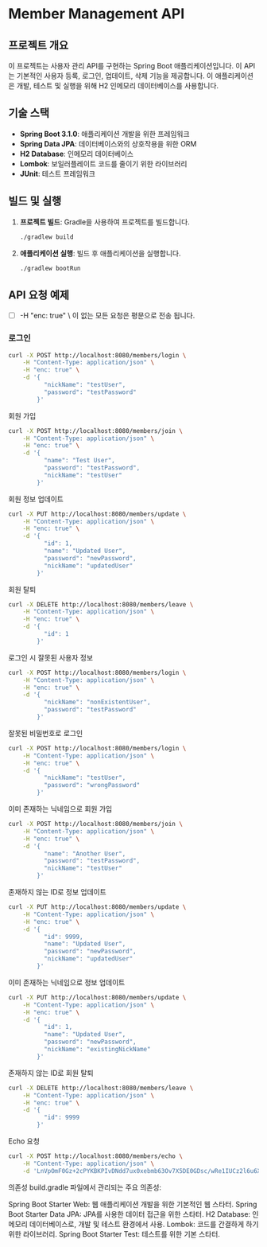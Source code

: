 # Member Management API

## 프로젝트 개요

이 프로젝트는 사용자 관리 API를 구현하는 Spring Boot 애플리케이션입니다. 이 API는 기본적인 사용자 등록, 로그인, 업데이트, 삭제 기능을 제공합니다. 이 애플리케이션은 개발, 테스트 및 실행을 위해 H2 인메모리 데이터베이스를 사용합니다.

## 기술 스택

- **Spring Boot 3.1.0**: 애플리케이션 개발을 위한 프레임워크
- **Spring Data JPA**: 데이터베이스와의 상호작용을 위한 ORM
- **H2 Database**: 인메모리 데이터베이스
- **Lombok**: 보일러플레이트 코드를 줄이기 위한 라이브러리
- **JUnit**: 테스트 프레임워크

## 빌드 및 실행

1. **프로젝트 빌드**: Gradle을 사용하여 프로젝트를 빌드합니다.
    ```bash
    ./gradlew build
    ```

2. **애플리케이션 실행**: 빌드 후 애플리케이션을 실행합니다.
    ```bash
    ./gradlew bootRun
    ```

## API 요청 예제

  - [ ] -H "enc: true" \ 이 없는 모든 요청은 평문으로 전송 됩니다.

### 로그인

```bash
curl -X POST http://localhost:8080/members/login \
    -H "Content-Type: application/json" \
    -H "enc: true" \
    -d '{
          "nickName": "testUser",
          "password": "testPassword"
        }'
```
회원 가입
```bash
curl -X POST http://localhost:8080/members/join \
    -H "Content-Type: application/json" \
    -H "enc: true" \
    -d '{
          "name": "Test User",
          "password": "testPassword",
          "nickName": "testUser"
        }'
```
회원 정보 업데이트
```bash
curl -X PUT http://localhost:8080/members/update \
    -H "Content-Type: application/json" \
    -H "enc: true" \
    -d '{
          "id": 1,
          "name": "Updated User",
          "password": "newPassword",
          "nickName": "updatedUser"
        }'
```
회원 탈퇴
```bash
curl -X DELETE http://localhost:8080/members/leave \
    -H "Content-Type: application/json" \
    -H "enc: true" \
    -d '{
          "id": 1
        }'
```
로그인 시 잘못된 사용자 정보
```bash
curl -X POST http://localhost:8080/members/login \
    -H "Content-Type: application/json" \
    -H "enc: true" \
    -d '{
          "nickName": "nonExistentUser",
          "password": "testPassword"
        }'
```
잘못된 비밀번호로 로그인
```bash
curl -X POST http://localhost:8080/members/login \
    -H "Content-Type: application/json" \
    -H "enc: true" \
    -d '{
          "nickName": "testUser",
          "password": "wrongPassword"
        }'
```
이미 존재하는 닉네임으로 회원 가입
```bash
curl -X POST http://localhost:8080/members/join \
    -H "Content-Type: application/json" \
    -H "enc: true" \
    -d '{
          "name": "Another User",
          "password": "testPassword",
          "nickName": "testUser"
        }'
```
존재하지 않는 ID로 정보 업데이트
```bash
curl -X PUT http://localhost:8080/members/update \
    -H "Content-Type: application/json" \
    -H "enc: true" \
    -d '{
          "id": 9999,
          "name": "Updated User",
          "password": "newPassword",
          "nickName": "updatedUser"
        }'
```
이미 존재하는 닉네임으로 정보 업데이트
```bash
curl -X PUT http://localhost:8080/members/update \
    -H "Content-Type: application/json" \
    -H "enc: true" \
    -d '{
          "id": 1,
          "name": "Updated User",
          "password": "newPassword",
          "nickName": "existingNickName"
        }'
```
존재하지 않는 ID로 회원 탈퇴
```bash
curl -X DELETE http://localhost:8080/members/leave \
    -H "Content-Type: application/json" \
    -H "enc: true" \
    -d '{
          "id": 9999
        }'
```
Echo 요청
```bash
curl -X POST http://localhost:8080/members/echo \
    -H "Content-Type: application/json" \
    -d 'LnVpOmF0Gz+2cPYKBKPIvDNdd7ux0xebmb63Ov7X5DE0GDsc/wRe1IUCz2l6u6XBfZVvBkMBWWo1zyfT1MiDFWRbZFRaRti9qXrzX8sjBBM='
```
의존성
build.gradle 파일에서 관리되는 주요 의존성:

Spring Boot Starter Web: 웹 애플리케이션 개발을 위한 기본적인 웹 스타터.
Spring Boot Starter Data JPA: JPA를 사용한 데이터 접근을 위한 스타터.
H2 Database: 인메모리 데이터베이스로, 개발 및 테스트 환경에서 사용.
Lombok: 코드를 간결하게 하기 위한 라이브러리.
Spring Boot Starter Test: 테스트를 위한 기본 스타터.
